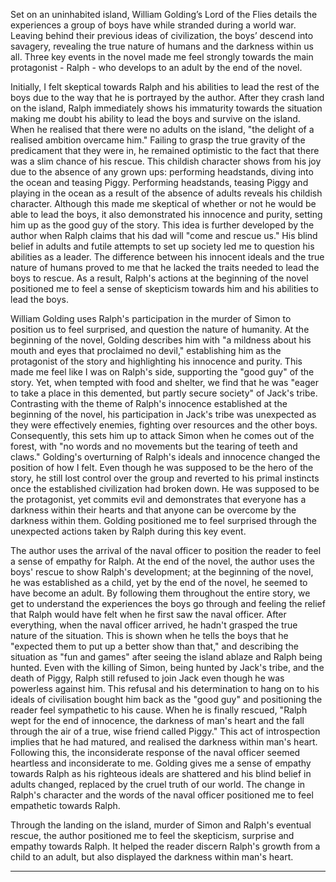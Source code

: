 Set on an uninhabited island, William Golding’s Lord of the Flies details the experiences a group of boys have while stranded during a world war. Leaving behind their previous ideas of civilization, the boys’ descend into savagery, revealing the true nature of humans and the darkness within us all. Three key events in the novel made me feel strongly towards the main protagonist - Ralph - who develops to an adult by the end of the novel.

Initially, I felt skeptical towards Ralph and his abilities to lead the rest of the boys due to the way that he is portrayed by the author. After they crash land on the island, Ralph immediately shows his immaturity towards the situation making me doubt his ability to lead the boys and survive on the island. When he realised that there were no adults on the island, "the delight of a realised ambition overcame him." Failing to grasp the true gravity of the predicament that they were in, he remained optimistic to the fact that there was a slim chance of his rescue. This childish character shows from his joy due to the absence of any grown ups: performing headstands, diving into the ocean and teasing Piggy. Performing headstands, teasing Piggy and playing in the ocean as a result of the absence of adults reveals his childish character. Although this made me skeptical of whether or not he would be able to lead the boys, it also demonstrated his innocence and purity, setting him up as the good guy of the story. This idea is further developed by the author when Ralph claims that his dad will "come and rescue us." His blind belief in adults and futile attempts to set up society led me to question his abilities as a leader. The difference between his innocent ideals and the true nature of humans proved to me that he lacked the traits needed to lead the boys to rescue. As a result, Ralph's actions at the beginning of the novel positioned me to feel a sense of skepticism towards him and his abilities to lead the boys.

William Golding uses Ralph's participation in the murder of Simon to position us to feel surprised, and question the nature of humanity. At the beginning of the novel, Golding describes him with "a mildness about his mouth and eyes that proclaimed no devil," establishing him as the protagonist of the story and highlighting his innocence and purity. This made me feel like I was on Ralph's side, supporting the "good guy" of the story. Yet, when tempted with food and shelter, we find that he was "eager to take a place in this demented, but partly secure society" of Jack's tribe. Contrasting with the theme of Ralph's innocence established at the beginning of the novel, his participation in Jack's tribe was unexpected as they were effectively enemies, fighting over resources and the other boys. Consequently, this sets him up to attack Simon when he comes out of the forest, with "no words and no movements but the tearing of teeth and claws." Golding's overturning of Ralph's ideals and innocence changed the position of how I felt. Even though he was supposed to be the hero of the story, he still lost control over the group and reverted to his primal instincts once the established civilization had broken down. He was supposed to be the protagonist, yet commits evil and demonstrates that everyone has a darkness within their hearts and that anyone can be overcome by the darkness within them. Golding positioned me to feel surprised through the unexpected actions taken by Ralph during this key event.

The author uses the arrival of the naval officer to position the reader to feel a sense of empathy for Ralph. At the end of the novel, the author uses the boys' rescue to show Ralph's development; at the beginning of the novel, he was established as a child, yet by the end of the novel, he seemed to have become an adult. By following them throughout the entire story, we get to understand the experiences the boys go through and feeling the relief that Ralph would have felt when he first saw the naval officer. After everything, when the naval officer arrived, he hadn't grasped the true nature of the situation. This is shown when he tells the boys that he "expected them to put up a better show than that," and describing the situation as "fun and games" after seeing the island ablaze and Ralph being hunted. Even with the killing of Simon, being hunted by Jack's tribe, and the death of Piggy, Ralph still refused to join Jack even though he was powerless against him. This refusal and his determination to hang on to his ideals of civilisation bought him back as the "good guy" and positioning the reader feel sympathetic to his cause. When he is finally rescued, "Ralph wept for the end of innocence, the darkness of man's heart and the fall through the air of a true, wise friend called Piggy." This act of introspection implies that he had matured, and realised the darkness within man's heart. Following this, the inconsiderate response of the naval officer seemed heartless and inconsiderate to me. Golding gives me a sense of empathy towards Ralph as his righteous ideals are shattered and his blind belief in adults changed, replaced by the cruel truth of our world. The change in Ralph's character and the words of the naval officer positioned me to feel empathetic towards Ralph.

Through the landing on the island, murder of Simon and Ralph's eventual rescue, the author positioned me to feel the skepticism, surprise and empathy towards Ralph. It helped the reader discern Ralph's growth from a child to an adult, but also displayed the darkness within man's heart.

---

